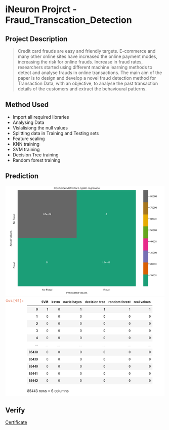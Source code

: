 # iNeuron Projrct - Fraud_Transcation_Detection

## Project Description
> Credit card frauds are easy and friendly targets. E-commerce and many other online sites have increased the online payment modes, increasing the risk for online frauds. Increase in fraud rates, researchers started using different machine learning methods to detect and analyse frauds in online transactions. The main aim of the paper is to design and develop a novel fraud detection method for Transaction Data, with an objective, to analyse the past transaction details of the customers and extract the behavioural patterns. 

## Method Used
* Import all required libraries
* Analysing Data
* Vislalisiong the null values
* Splitting data in Training and Testing sets
* Feature scaling
* KNN training
* SVM training
* Decision Tree training
* Random forest training

## Prediction
![alt text](https://github.com/gautam7250/Fraud_Transcation_Detection/blob/master/Predictions.PNG)
![alt text](https://github.com/gautam7250/Fraud_Transcation_Detection/blob/master/6.PNG)


## Verify
<a href = "https://s3.ap-south-1.amazonaws.com/internship.ineuron.ai/certificates/48950024-aec3-482a-be02-6041e7b3167b.pdf">Certificate</a>



